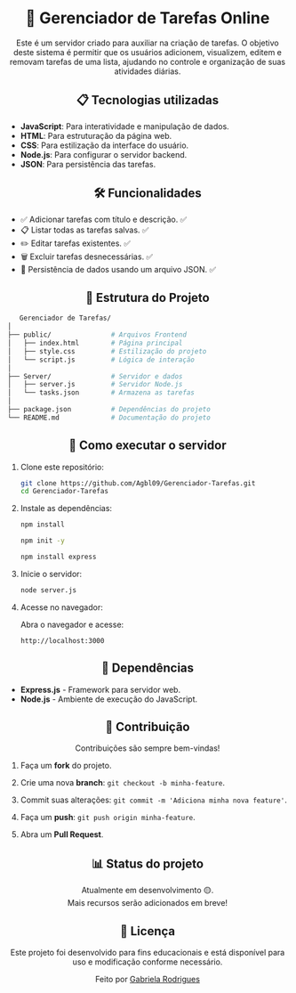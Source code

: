 <div align="center">
<h1>📑 Gerenciador de Tarefas Online</h1>

Este é um servidor criado para auxiliar na criação de tarefas. O objetivo deste sistema é permitir que os usuários adicionem, visualizem, editem e removam tarefas de uma lista, ajudando no controle e organização de suas atividades diárias.
</div>

<div align="center">
<h2>📋 Tecnologias utilizadas</h2>
</div>

- **JavaScript**: Para interatividade e manipulação de dados.
- **HTML**: Para estruturação da página web.
- **CSS**: Para estilização da interface do usuário.
- **Node.js**: Para configurar o servidor backend.
- **JSON**: Para persistência das tarefas.

<div align="center">
<h2>🛠️ Funcionalidades</h2>
</div>

- ✅ Adicionar tarefas com título e descrição. ✅
- 📋 Listar todas as tarefas salvas. ✅ 
- ✏️ Editar tarefas existentes. ✅
- 🗑️ Excluir tarefas desnecessárias. ✅
- 💾 Persistência de dados usando um arquivo JSON. ✅

<div align="center">
<h2>📂 Estrutura do Projeto</h2>
</div>

   ```bash
      Gerenciador de Tarefas/
│
├── public/               # Arquivos Frontend
│   ├── index.html        # Página principal
│   ├── style.css         # Estilização do projeto
│   └── script.js         # Lógica de interação
│
├── Server/               # Servidor e dados
│   ├── server.js         # Servidor Node.js
│   └── tasks.json        # Armazena as tarefas
│
├── package.json          # Dependências do projeto
└── README.md             # Documentação do projeto
   ```

<div align="center">
<h2>🚀 Como executar o servidor</h2>
</div>

1. Clone este repositório:
    ```bash
    git clone https://github.com/Agbl09/Gerenciador-Tarefas.git
    cd Gerenciador-Tarefas
    ```
2. Instale as dependências:
    ```bash
    npm install

    npm init -y

    npm install express
    ```
3. Inicie o servidor:
    ```bash
    node server.js
    ```
4. Acesse no navegador:

   Abra o navegador e acesse:
    ```arduino
    http://localhost:3000
    ```

<div align="center">    
<h2>🧩 Dependências</h2>   
</div>

- **Express.js** - Framework para servidor web.
- **Node.js** - Ambiente de execução do JavaScript.

<div align="center">
<h2>🤝 Contribuição</h2>

Contribuições são sempre bem-vindas!
</div>

1. Faça um **fork** do projeto.

2. Crie uma nova **branch**: `git checkout -b minha-feature`.

3. Commit suas alterações: `git commit -m 'Adiciona minha nova feature'`.

4. Faça um **push**: `git push origin minha-feature`.

5. Abra um **Pull Request**.

<div align="center">
<h2>📊 Status do projeto</h2>

Atualmente em desenvolvimento 🟡.<br> 
Mais recursos serão adicionados em breve!
</div>

<div align="center">
<h2>📝 Licença</h2>
   Este projeto foi desenvolvido para fins educacionais e está disponível para uso e modificação conforme necessário.

   Feito por [Gabriela Rodrigues](https://github.com/gabriela-agbl)
   
</div>
